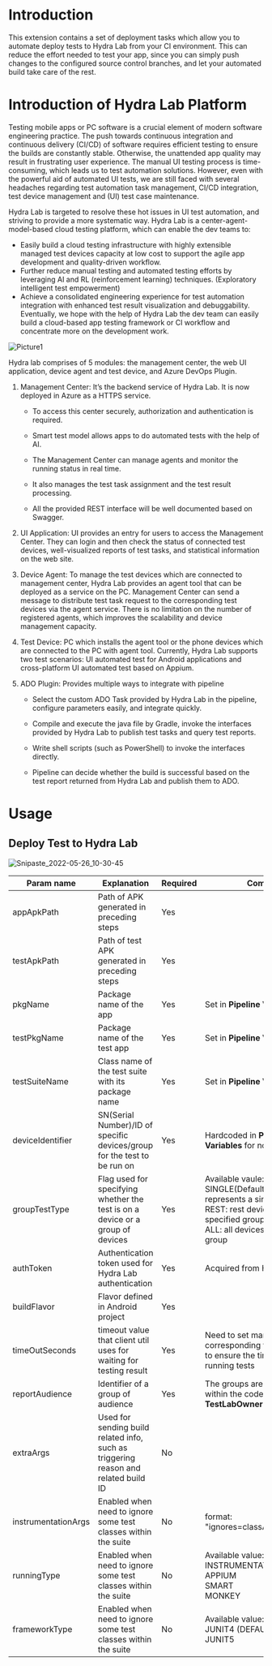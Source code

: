 # Introduction

This extension contains a set of deployment tasks which allow you to automate deploy tests to Hydra Lab from your CI environment. This can reduce the effort needed to test your app, since you can simply push changes to the configured source control branches, and let your automated build take care of the rest.

# Introduction of Hydra Lab Platform

Testing mobile apps or PC software is a crucial element of modern software engineering practice. The push towards continuous integration and continuous delivery (CI/CD) of software requires efficient testing to ensure the builds are constantly stable. Otherwise, the unattended app quality may result in frustrating user experience. The manual UI testing process is time-consuming, which leads us to test automation solutions. However, even with the powerful aid of automated UI tests, we are still faced with several headaches regarding test automation task management, CI/CD integration, test device management and (UI) test case maintenance. 

Hydra Lab is targeted to resolve these hot issues in UI test automation, and striving to provide a more systematic way. Hydra Lab is a center-agent-model-based cloud testing platform, which can enable the dev teams to:
- Easily build a cloud testing infrastructure with highly extensible managed test devices capacity at low cost to support the agile app development and quality-driven workflow.
- Further reduce manual testing and automated testing efforts by leveraging AI and RL (reinforcement learning) techniques. (Exploratory intelligent test empowerment)
- Achieve a consolidated engineering experience for test automation integration with enhanced test result visualization and debuggability.
Eventually, we hope with the help of Hydra Lab the dev team can easily build a cloud-based app testing framework or CI workflow and concentrate more on the development work.

![Picture1](images/Picture1.png)

Hydra lab comprises of 5 modules: the management center, the web UI application, device agent and test device, and Azure DevOps Plugin.

1. Management Center: It’s the backend service of Hydra Lab. It is now deployed in Azure as a HTTPS service. 
    - To access this center securely, authorization and authentication is required.

    - Smart test model allows apps to do automated tests with the help of AI. 

    - The Management Center can manage agents and monitor the running status in real time. 

    - It also manages the test task assignment and the test result processing. 

    - All the provided REST interface will be well documented based on Swagger.

2. UI Application: UI provides an entry for users to access the Management Center. They can login and then check the status of connected test devices, well-visualized reports of test tasks, and statistical information on the web site.

3. Device Agent: To manage the test devices which are connected to management center, Hydra Lab provides an agent tool that can be deployed as a service on the PC. Management Center can send a message to distribute test task request to the corresponding test devices via the agent service. There is no limitation on the number of registered agents, which improves the scalability and device management capacity.

4. Test Device: PC which installs the agent tool or the phone devices which are connected to the PC with agent tool. Currently, Hydra Lab supports two test scenarios: UI automated test for Android applications and cross-platform UI automated test based on Appium.

5. ADO Plugin: Provides multiple ways to integrate with pipeline

    - Select the custom ADO Task provided by Hydra Lab in the pipeline, configure parameters easily, and integrate quickly.

    - Compile and execute the java file by Gradle, invoke the interfaces provided by Hydra Lab to publish test tasks and query test reports.

    - Write shell scripts (such as PowerShell) to invoke the interfaces directly.

    - Pipeline can decide whether the build is successful based on the test report returned from Hydra Lab and publish them to ADO.

# Usage
## Deploy Test to Hydra Lab

![Snipaste_2022-05-26_10-30-45](images/Snipaste_2022-05-26_10-30-45.png)

| Param name | Explanation | Required | Comment |
|--|--|--|--|  
| appApkPath | Path of APK generated in preceding steps | Yes |  |
| testApkPath | Path of test APK generated in preceding steps | Yes |  |
| pkgName | Package name of the app | Yes |  Set in **Pipeline Variables**  |
| testPkgName | Package name of the test app | Yes |  Set in **Pipeline Variables**  |
| testSuiteName | Class name of the test suite with its package name | Yes | Set in **Pipeline Variables** |
| deviceIdentifier | SN(Serial Number)/ID of specific devices/group for the test to be run on | Yes | Hardcoded in **Pipeline Variables** for now |
| groupTestType | Flag used for specifying whether the test is on a device or a group of devices | Yes | Available vaule:<br>SINGLE(Default): group name represents a single device <br>REST: rest devices in the specified group <br>ALL: all devices in the specified group |
| authToken | Authentication token used for Hydra Lab authentication | Yes | Acquired from Hydra Lab owner |
| buildFlavor | Flavor defined in Android project | Yes |  |
| timeOutSeconds | timeout value that client util uses for waiting for testing result | Yes | Need to set manually corresponding to specific app to ensure the time is enough for running tests |
| reportAudience | Identifier of a group of audience | Yes | The groups are pre-defined within the code, and default to **TestLabOwner** |
| extraArgs | Used for sending build related info, such as triggering reason and related build ID | No |  |
| instrumentationArgs | Enabled when need to ignore some test classes within the suite | No | format: <br> "ignores=classA\|classB\|classC"|
| runningType | Enabled when need to ignore some test classes within the suite | No | Available value: <br>INSTRUMENTATION (DEFAULT)<br>APPIUM<br>SMART<br>MONKEY |
| frameworkType | Enabled when need to ignore some test classes within the suite | No | Available value: <br>JUNIT4 (DEFAULT)<br>JUNIT5  |
